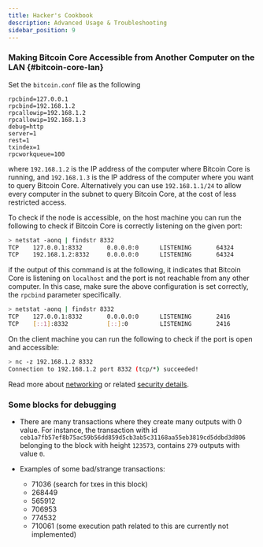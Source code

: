 ```yaml
---
title: Hacker's Cookbook
description: Advanced Usage & Troubleshooting
sidebar_position: 9
---
```


### Making Bitcoin Core Accessible from Another Computer on the LAN {#bitcoin-core-lan}

Set the `bitcoin.conf` file as the following

```
rpcbind=127.0.0.1
rpcbind=192.168.1.2
rpcallowip=192.168.1.2
rpcallowip=192.168.1.3
debug=http
server=1
rest=1
txindex=1
rpcworkqueue=100
```

where `192.168.1.2` is the IP address of the computer where Bitcoin Core
is running, and `192.168.1.3` is the IP address of the computer where 
you want to query Bitcoin Core. 
Alternatively you can use `192.168.1.1/24`
to allow every computer in the subnet to query Bitcoin Core, 
at the cost of less restricted access.

To check if the node is accessible, 
on the host machine you can run the following to check if 
Bitcoin Core is correctly listening on the given port:

```bash
> netstat -aonq | findstr 8332
TCP    127.0.0.1:8332       0.0.0.0:0      LISTENING       64324
TCP    192.168.1.2:8332     0.0.0.0:0      LISTENING       64324
```

if the output of this command is at the following, it indicates that 
Bitcoin Core is listening on `localhost` and the port is not reachable 
from any other computer. 
In this case, make sure the above configuration
is set correctly, the `rpcbind` parameter specifically.

```bash
> netstat -aonq | findstr 8332
TCP    127.0.0.1:8332       0.0.0.0:0      LISTENING       2416
TCP    [::1]:8332           [::]:0         LISTENING       2416
```

On the client machine you can run the following to 
check if the port is open and accessible:

```bash
> nc -z 192.168.1.2 8332
Connection to 192.168.1.2 port 8332 (tcp/*) succeeded!
```

Read more about [networking](https://bitcoin.org/en/full-node#upgrading-bitcoin-core)
or related [security details](https://github.com/bitcoin/bitcoin/blob/master/doc/JSON-RPC-interface.md#security).



### Some blocks for debugging
- There are many transactions where they create many outputs 
with 0 value. For instance, the transaction with id 
`ceb1a7fb57ef8b75ac59b56dd859d5cb3ab5c31168aa55eb3819cd5ddbd3d806`
belonging to the block with height `123573`, contains `279` outputs
with value `0`. 

- Examples of some bad/strange transactions:
    - 71036 (search for txes in this block)
    - 268449
    - 565912
    - 706953
    - 774532
    - 710061 (some execution path related to this are currently not implemented)
